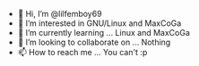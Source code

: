 - 👋 Hi, I’m @lilfemboy69
- 👀 I’m interested in GNU/Linux and MaxCoGa
- 🌱 I’m currently learning ... Linux and MaxCoGa
- 💞️ I’m looking to collaborate on ... Nothing
- 📫 How to reach me ... You can't :p

<!---
lilfemboy69/lilfemboy69 is a ✨ special ✨ repository because its `README.md` (this file) appears on your GitHub profile.
You can click the Preview link to take a look at your changes.
--->
